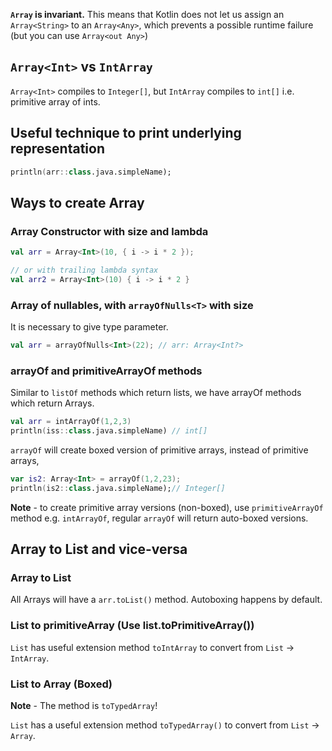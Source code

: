 

**`Array` is invariant.**
This means that Kotlin does not let us assign an `Array<String>` to an `Array<Any>`, which prevents a possible runtime failure (but you can use `Array<out Any>`)

## `Array<Int>` vs `IntArray`

`Array<Int>` compiles to `Integer[]`, but `IntArray` compiles to `int[]` i.e. primitive array of ints.

## Useful technique to print underlying representation

```kt
println(arr::class.java.simpleName);
```

## Ways to create Array

### Array Constructor with size and lambda

```kt
val arr = Array<Int>(10, { i -> i * 2 });

// or with trailing lambda syntax
val arr2 = Array<Int>(10) { i -> i * 2 }
```

### Array of nullables, with `arrayOfNulls<T>` with size

It is necessary to give type parameter.

```kt
val arr = arrayOfNulls<Int>(22); // arr: Array<Int?>
```

### arrayOf and primitiveArrayOf methods

Similar to `listOf` methods which return lists, we have arrayOf methods which return Arrays.

```kt
val arr = intArrayOf(1,2,3)
println(iss::class.java.simpleName) // int[]
```

`arrayOf` will create boxed version of primitive arrays, instead of primitive arrays, 
```kt
var is2: Array<Int> = arrayOf(1,2,23);
println(is2::class.java.simpleName);// Integer[]
```

**Note** - to create primitive array versions (non-boxed), use `primitiveArrayOf` method e.g. `intArrayOf`, regular `arrayOf` will return auto-boxed versions.

## Array to List and vice-versa

### Array to List

All Arrays will have a `arr.toList()` method. Autoboxing happens by default.

### List to primitiveArray (Use list.toPrimitiveArray())

`List` has useful extension method `toIntArray` to convert from `List` -> `IntArray`.

### List to Array (Boxed)

**Note** - The method is `toTypedArray`!

`List` has a useful extension method `toTypedArray()` to convert from `List` -> `Array`.

